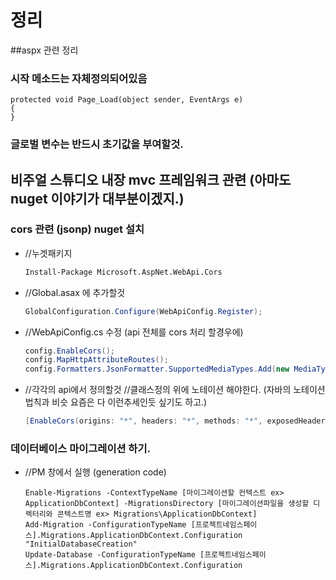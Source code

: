 # 정리

##aspx 관련 정리

### 시작 메소드는 자체정의되어있음
  ```
  protected void Page_Load(object sender, EventArgs e)
  {
  }
  ```
### 글로벌 변수는 반드시  초기값을 부여할것.


## 비주얼 스튜디오 내장 mvc 프레임워크 관련 (아마도 nuget 이야기가 대부분이겠지.)

### cors 관련 (jsonp) nuget 설치

- //누겟패키지

  ```pm
  Install-Package Microsoft.AspNet.WebApi.Cors
  ```

- //Global.asax 에 추가할것

  ```c#
  GlobalConfiguration.Configure(WebApiConfig.Register);
  ```

- //WebApiConfig.cs 수정 (api 전체를 cors 처리 할경우에)

  ```c#
  config.EnableCors();
  config.MapHttpAttributeRoutes();
  config.Formatters.JsonFormatter.SupportedMediaTypes.Add(new MediaTypeHeaderValue("text/html"));
  ```

- //각각의 api에서 정의할것 //클래스정의 위에 노테이션 해야한다. (자바의 노테이션 법칙과 비슷 요즘은 다 이런추세인듯 싶기도 하고.)

  ```c#
  [EnableCors(origins: "*", headers: "*", methods: "*", exposedHeaders: "X-Custom-Header")]
  ```

### 데이터베이스 마이그레이션 하기.

- //PM 창에서 실행 (generation code)
  ```
  Enable-Migrations -ContextTypeName [마이그레이션할 컨텍스트 ex> ApplicationDbContext] -MigrationsDirectory [마이그레이션파일을 생성할 디렉터리와 콘텍스트명 ex> Migrations\ApplicationDbContext]
  Add-Migration -ConfigurationTypeName [프로젝트네임스페이스].Migrations.ApplicationDbContext.Configuration "InitialDatabaseCreation"
  Update-Database -ConfigurationTypeName [프로젝트네임스페이스].Migrations.ApplicationDbContext.Configuration
  ```

